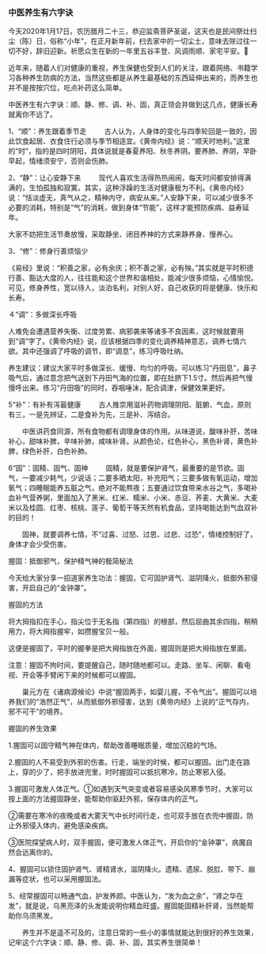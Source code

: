### 中医养生有六字诀

今天2020年1月17日，农历腊月二十三，恭迎监斋菩萨圣诞，这天也是民间祭灶扫尘（陈）日，俗称“小年”，在正月新年前，扫去家中的一切尘土，意味去除过往一切不好，辞旧迎新。祈愿众生在新的一年里五谷丰登、风调雨顺、家宅平安。🙏                                      

近年来，随着人们对健康的重视，养生保健也受到人们的关注，跟着网络、书籍学习各种养生防病的方法，当然这些都是从养生最基础的东西延伸出来的，而养生也并不是按按穴位，吃点补药这么简单。

中医养生有六字诀：顺、静、修、调、补、固，真正领会并做到这几点，健康长寿就离你不远了。

1、“顺”：养生跟着季节走
　　
古人认为，人身体的变化与四季轮回是一致的，因此饮食起居、衣食住行必须与季节相适宜。《黄帝内经》说：“顺天时地利。”这里的“时”，指的是四时阴阳，具体说就是春夏养阳、秋冬养阴。要养肺、养阴，早卧早起，情绪须安宁，否则会伤肺。

2、“静”：让心安静下来
　　
现代人喜欢生活得热热闹闹，每天时间都安排得满满的，生怕孤独和寂寞。其实，这种浮躁的生活对健康极为不利。《黄帝内经》说：“恬淡虚无，真气从之，精神内守，病安从来。”人安静下来，可以减少很多不必要的消耗，特别是“气”的消耗，做到身体“节能”，这样才能预防疾病、益寿延年。

大家不妨把生活节奏放慢，采取静坐、闭目养神的方式来静养身、慢养心。

3、“修”：修身行善烦恼少

《易经》里说：“积善之家，必有余庆；积不善之家，必有殃。”其实就是平时积德行善、豁达大度的人，往往能和这个世界和谐相处，能减少很多烦恼，心情愉悦。可见，修身养性，宽以待人，淡泊名利，对别人好，自己收获的将是健康、快乐和长寿。

４“调”：多做深长呼吸

人难免会遭遇营养失衡、过度劳累、病邪袭来等诸多不良因素，这时候就要用到“调”字了。《黄帝内经》说，应该根据四季的变化调养精神意志，调养七情六欲。其中还强调了呼吸的调节，即“调息”，练习呼吸吐纳。

养生建议：建议大家平时多做深长、缓慢、均匀的呼吸。可以练习“丹田息”，鼻子吸气后，通过意念把气送到下丹田气海的位置，即在肚脐下1.5寸。然后再把气慢慢呼出来。练习“丹田吸”的同时，吞咽唾沫，配合调津，保健效果更好。

5“补”：有补有泻最健康
　　
古人推崇用滋补药物调理阴阳、脏腑、气血，原则有三，一是先辨证，二是食补为先，三是补、泻结合。

　　中医讲药食同源，所有食物都有调理身体的作用。从味道说，酸味补肝，苦味补心，甜味补脾，辛味补肺，咸味补肾。从颜色论，红色补心，黑色补肾，黄色补脾，绿色补肝，白色补肺。

6“固”：固精、固气、固神
　　
固精，就是要保护肾气，最重要的是节欲。固气，一要减少耗气，少说话；二要多晒太阳，补充阳气；三要多做有氧运动，增加氧气；四睡眠能养五脏之气，绝对不能熬夜；五要通过饮食带来水谷之气，多喝补血补气营养粥，里面加入了黑米、红米、糯米、小米、赤豆、荞麦、大黄米、大麦米以及桂圆、红枣、核桃、莲子、葡萄干等天然有机食品，坚持喝能达到气血双补的目的！

　　固神，就要调养七情，不“过喜、过怒、过思、过悲、过恐”，情绪控制好了，身体才会少受伤害。

握固：抵御邪气，保护精气神的极简秘法

今天给大家分享一招道家养生功法：握固，它可固护肾气、滋阴降火，抵御外邪侵害，开启自己的“金钟罩”。

握固的方法

将大拇指扣在手心，指尖位于无名指（第四指）的根部，然后屈曲其余四指，稍稍用力，将大拇指握牢，如攒握宝贝一般。

这便是握固了，平时的握拳是把大拇指放在外面，握固则是把大拇指放在里面。

注意：握固不拘时间，要提醒自己，随时随地都可以。走路、坐车、闲聊、看电视、开会等手臂闲下来的时候都可以握固。

　　巢元方在《诸病源候论》中说“握固两手，如婴儿握，不令气出”。握固可以培养我们的“浩然正气”，从而抵御外邪侵害，达到《黄帝内经》上说的“正气存内，邪不可干”的境界。

握固的养生效果

1.握固可以固守精气神在体内，帮助改善睡眠质量，增加沉稳的气场。

2.握固的人不易受到外邪的伤害。行走，端坐的时候，都可以握固。出门走在路上，穿的少了，把手放进兜里，时时握固可以抵抗寒冷，防止寒邪入侵。

3.握固可激发人体正气。①如遇到天气突变或者容易感染风寒季节时，大家可以按上面的方法握固静坐，能帮助你驱赶外邪，保存体内的正气。

②需要在寒冷的夜晚或者大雾天气中长时间行走，也可双手放在衣兜中握固，防止外邪侵入体内，避免感染疾病。

③医院探望病人时，双手握固，便可激发人体正气，开启你的“金钟罩”，病魔自然会远离你的。

4、握固可以锁住固护肾气、肾精肾水，滋阴降火。遗精、遗尿、脱肛、带下、崩漏等症状，也可以采用握固法。

5、经常握固可以畅通气血，护发养颜。中医认为，“发为血之余”，“肾之华在发”，就是说，乌黑亮泽的头发能说明你精血旺盛。握固能固精补肝肾，当然能帮助你乌须黑发。

　　养生并不是遥不可及的，注意日常的一些小的事情就能达到很好的养生效果，记牢这个六字诀：顺、静、修、调、补、固，其实养生很简单！